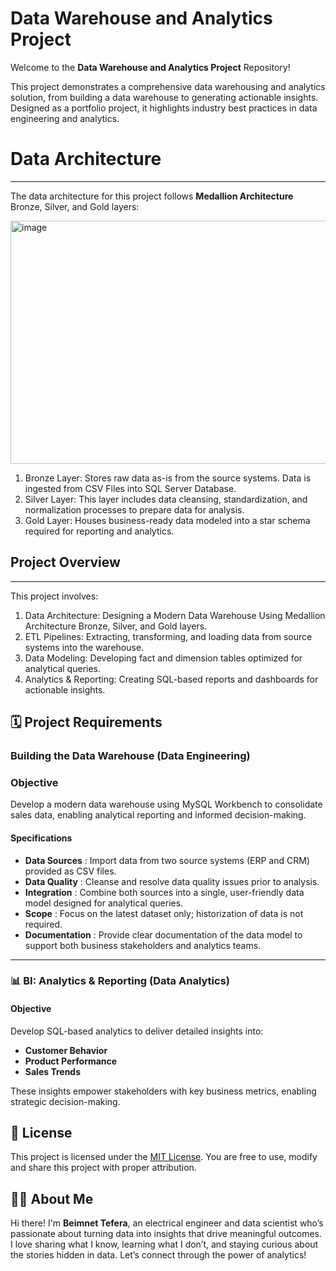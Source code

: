 # Data Warehouse and Analytics Project

Welcome to the **Data Warehouse and Analytics Project** Repository! 

This project demonstrates a comprehensive data warehousing and analytics solution, from building a data warehouse
to generating actionable insights. Designed as a portfolio project, it highlights industry best practices in data 
engineering and analytics.

# Data Architecture
---
The data architecture for this project follows **Medallion Architecture** Bronze, Silver, and Gold layers:

<img width="780" height="389" alt="image" src="https://github.com/user-attachments/assets/a0530607-eebc-4d8c-8ddc-866496291ee8" />

1. Bronze Layer: Stores raw data as-is from the source systems. Data is ingested from CSV Files into SQL Server Database.
2. Silver Layer: This layer includes data cleansing, standardization, and normalization processes to prepare data for analysis.
3. Gold Layer: Houses business-ready data modeled into a star schema required for reporting and analytics.
## Project Overview
---
This project involves:

  1. Data Architecture: Designing a Modern Data Warehouse Using Medallion  Architecture Bronze, Silver, and Gold layers.
  2. ETL Pipelines: Extracting, transforming, and loading data from source systems into the warehouse.
  3. Data Modeling: Developing fact and dimension tables optimized for analytical queries.
  4. Analytics & Reporting: Creating SQL-based reports and dashboards for actionable insights.
     
## 🗓️ Project Requirements

### Building the Data Warehouse (Data Engineering)

### Objective  
Develop a modern data warehouse using MySQL Workbench to consolidate sales data, enabling analytical reporting and informed decision-making.

#### Specifications  
- **Data Sources** : Import data from two source systems (ERP and CRM) provided as CSV files.  
- **Data Quality** : Cleanse and resolve data quality issues prior to analysis.  
- **Integration** : Combine both sources into a single, user-friendly data model designed for analytical queries.  
- **Scope** : Focus on the latest dataset only; historization of data is not required.  
- **Documentation** : Provide clear documentation of the data model to support both business stakeholders and analytics teams.

----

### 📊 BI: Analytics & Reporting (Data Analytics)

#### Objective  
Develop SQL-based analytics to deliver detailed insights into:  
- **Customer Behavior**  
- **Product Performance**  
- **Sales Trends**  

These insights empower stakeholders with key business metrics, enabling strategic decision-making.

## 🪪 License  

This project is licensed under the [MIT License](License). You are free to use, modify and share this project with proper attribution.

## 🤵‍♂️ About Me

Hi there! I'm **Beimnet Tefera**, an electrical engineer and data scientist who’s passionate about turning data into insights that drive meaningful outcomes. I love sharing what I know, learning what I don’t, and staying curious about the stories hidden in data. Let’s connect through the power of analytics!
